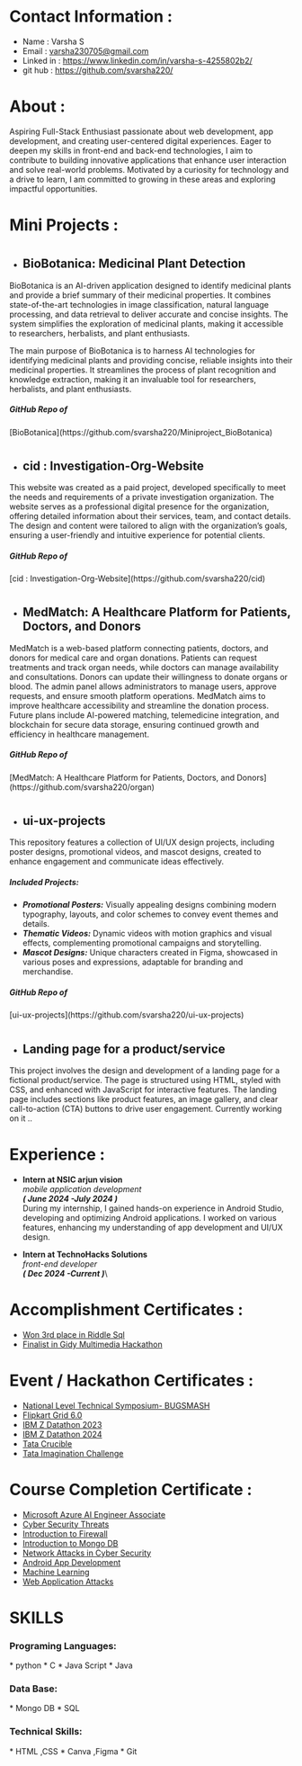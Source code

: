 # Contact Information :

* Name : Varsha S
* Email : varsha230705@gmail.com
* Linked in : https://www.linkedin.com/in/varsha-s-4255802b2/
* git hub : https://github.com/svarsha220/

# About :

Aspiring Full-Stack Enthusiast passionate about web development, app development, and creating user-centered digital experiences. Eager to deepen my skills in front-end and back-end technologies, I aim to contribute to building innovative applications that enhance user interaction and solve real-world problems. Motivated by a curiosity for technology and a drive to learn, I am committed to growing in these areas and exploring impactful opportunities.

# Mini Projects :
* # <h2>BioBotanica: Medicinal Plant Detection</h2>

BioBotanica is an AI-driven application designed to identify medicinal plants and provide a brief summary of their medicinal properties. It combines state-of-the-art technologies in image classification, natural language processing, and data retrieval to deliver accurate and concise insights. The system simplifies the exploration of medicinal plants, making it accessible to researchers, herbalists, and plant enthusiasts.

The main purpose of BioBotanica is to harness AI technologies for identifying medicinal plants and providing concise, reliable insights into their medicinal properties. It streamlines the process of plant recognition and knowledge extraction, making it an invaluable tool for researchers, herbalists, and plant enthusiasts.

<h5>GitHub Repo of </h5>[BioBotanica](https://github.com/svarsha220/Miniproject_BioBotanica)

* # <h2>cid : Investigation-Org-Website</h2>

This website was created as a paid project, developed specifically to meet the needs and requirements of a private investigation organization. The website serves as a professional digital presence for the organization, offering detailed information about their services, team, and contact details. The design and content were tailored to align with the organization’s goals, ensuring a user-friendly and intuitive experience for potential clients.

<h5>GitHub Repo of </h5>[cid : Investigation-Org-Website](https://github.com/svarsha220/cid)

* # <h2>MedMatch: A Healthcare Platform for Patients, Doctors, and Donors</h2>

MedMatch is a web-based platform connecting patients, doctors, and donors for medical care and organ donations. Patients can request treatments and track organ needs, while doctors can manage availability and consultations. Donors can update their willingness to donate organs or blood. The admin panel allows administrators to manage users, approve requests, and ensure smooth platform operations. MedMatch aims to improve healthcare accessibility and streamline the donation process. Future plans include AI-powered matching, telemedicine integration, and blockchain for secure data storage, ensuring continued growth and efficiency in healthcare management.

<h5>GitHub Repo of </h5>[MedMatch: A Healthcare Platform for Patients, Doctors, and Donors](https://github.com/svarsha220/organ)

* # <h2>ui-ux-projects</h2>

This repository features a collection of UI/UX design projects, including poster designs, promotional videos, and mascot designs, created to enhance engagement and communicate ideas effectively.

<h5>Included Projects:</h5>

* ***Promotional Posters:*** Visually appealing designs combining modern typography, layouts, and color schemes to convey event themes and details.
* ***Thematic Videos:*** Dynamic videos with motion graphics and visual effects, complementing promotional campaigns and storytelling.
* ***Mascot Designs:*** Unique characters created in Figma, showcased in various poses and expressions, adaptable for branding and merchandise.

<h5>GitHub Repo of </h5>[ui-ux-projects](https://github.com/svarsha220/ui-ux-projects)

* # <h2>Landing page for a product/service </h2>

This project involves the design and development of a landing page for a fictional product/service. The page is structured using HTML, styled with CSS, and enhanced with JavaScript for interactive features. The landing page includes sections like product features, an image gallery, and clear call-to-action (CTA) buttons to drive user engagement.
Currently working on it ..

# Experience :

* **Intern at NSIC arjun vision**\
   _mobile application development_\
    ***( June 2024 -July 2024 )***\
   During my internship, I gained hands-on experience in Android Studio, developing and optimizing Android applications. I worked on various features, enhancing my understanding of app development and UI/UX design.

* **Intern at TechnoHacks Solutions**\
   _front-end developer_\
    ***( Dec 2024 -Current )***\


# Accomplishment Certificates :

* [Won 3rd place in Riddle Sql](certificate/accomplishment/sqlriddle.jpg)
* [Finalist in Gidy Multimedia Hackathon](certificate/accomplishment/gidy.jpg)

# Event / Hackathon Certificates :

* [National Level Technical Symposium- BUGSMASH ](certificate/Events/bugsmach.jpg)
* [Flipkart Grid 6.0](certificate/Events/flipkart.png)
* [IBM Z Datathon 2023](certificate/Events/ibm2023.png)
* [IBM Z Datathon 2024](certificate/Events/ibm2024.png)
* [Tata Crucible](certificate/Events/tatacrucible.png)
* [Tata Imagination Challenge](certificate/Events/tataimagination.png)

# Course Completion Certificate :

* [Microsoft Azure AI Engineer Associate](certificate/course/azure.jpg)
* [Cyber Security Threats](certificate/course/cs_threat.png)
* [Introduction to Firewall](certificate/course/intro_to_firewall.png)
* [Introduction to Mongo DB ](certificate/course/intro_to_mongo-db.pdf)
* [Network Attacks in Cyber Security](certificate/course/network_attack.png)
* [Android App Development](certificate/course/mad_certificate.pdf)
* [Machine Learning](certificate/course/ml_certificate.pdf)
* [Web Application Attacks](certificate/course/web_application_attacks.png)

 # SKILLS
 <h3>Programing Languages:</h3>
 * python 
 * C
 * Java Script
 * Java
 
 <h3>Data Base:</h3>
 * Mongo DB
 * SQL
 
 <h3>Technical Skills:</h3>
 * HTML ,CSS
 * Canva ,Figma
 * Git
  

  


  
